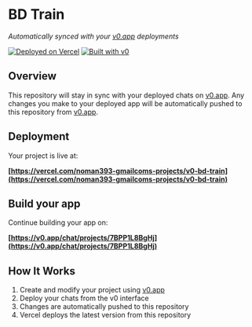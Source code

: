 # BD Train

*Automatically synced with your [v0.app](https://v0.app) deployments*

[![Deployed on Vercel](https://img.shields.io/badge/Deployed%20on-Vercel-black?style=for-the-badge&logo=vercel)](https://vercel.com/noman393-gmailcoms-projects/v0-bd-train)
[![Built with v0](https://img.shields.io/badge/Built%20with-v0.app-black?style=for-the-badge)](https://v0.app/chat/projects/7BPP1L8BgHj)

## Overview

This repository will stay in sync with your deployed chats on [v0.app](https://v0.app).
Any changes you make to your deployed app will be automatically pushed to this repository from [v0.app](https://v0.app).

## Deployment

Your project is live at:

**[https://vercel.com/noman393-gmailcoms-projects/v0-bd-train](https://vercel.com/noman393-gmailcoms-projects/v0-bd-train)**

## Build your app

Continue building your app on:

**[https://v0.app/chat/projects/7BPP1L8BgHj](https://v0.app/chat/projects/7BPP1L8BgHj)**

## How It Works

1. Create and modify your project using [v0.app](https://v0.app)
2. Deploy your chats from the v0 interface
3. Changes are automatically pushed to this repository
4. Vercel deploys the latest version from this repository